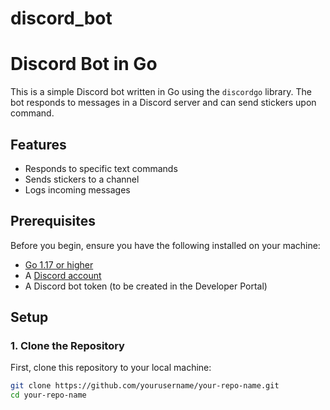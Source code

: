 ﻿# discord_bot
# Discord Bot in Go

This is a simple Discord bot written in Go using the `discordgo` library. The bot responds to messages in a Discord server and can send stickers upon command.

## Features

- Responds to specific text commands
- Sends stickers to a channel
- Logs incoming messages

## Prerequisites

Before you begin, ensure you have the following installed on your machine:

- [Go 1.17 or higher](https://golang.org/doc/install)
- A [Discord account](https://discord.com/)
- A Discord bot token (to be created in the Developer Portal)

## Setup

### 1. Clone the Repository

First, clone this repository to your local machine:

```bash
git clone https://github.com/yourusername/your-repo-name.git
cd your-repo-name
